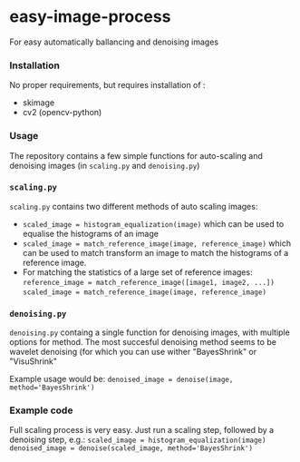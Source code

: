 # easy-image-process
For easy automatically ballancing and denoising images

### Installation

No proper requirements, but requires installation of :
- skimage
- cv2 (opencv-python)


### Usage

The repository contains a few simple functions for auto-scaling and denoising images (in `scaling.py` and `denoising.py`)


### `scaling.py`

`scaling.py` contains two different methods of auto scaling images:

- `scaled_image = histogram_equalization(image)` which can be used to equalise the histograms of an image
- `scaled_image = match_reference_image(image, reference_image)` which can be used to match transform an image to match the histograms of a reference image. 
- For matching the statistics of a large set of reference images:
	`reference_image = match_reference_image([image1, image2, ...])`
	`scaled_image = match_reference_image(image, reference_image)`


### `denoising.py`

`denoising.py` containg a single function for denoising images, with multiple options for method. The most succesful denoising method seems to be wavelet denoising (for which you can use wither "BayesShrink" or "VisuShrink"

Example usage would be: `denoised_image = denoise(image, method='BayesShrink')`

### Example code

Full scaling process is very easy. Just run a scaling step, followed by a denoising step, e.g.:
`scaled_image = histogram_equalization(image)
denoised_image = denoise(scaled_image, method='BayesShrink')`



